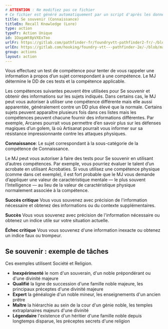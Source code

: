 ```yaml
---
# ATTENTION : Ne modifiez pas ce fichier
# Ce fichier est généré automatiquement par un script d'après les données du module Foundry VTT officiel et de sa traduction
title: Se souvenir (Connaissance)
titleEn: Recall Knowledge (Lore)
type: action
typeFr: Action Unique
id: 1OagaWtBpVXExToo
urlFr: https://gitlab.com/pathfinder-fr/foundryvtt-pathfinder2-fr/-/blob/master/data/actions/1OagaWtBpVXExToo.htm
urlEn: https://gitlab.com/hooking/foundry-vtt---pathfinder-2e/-/blob/master/packs/data/actions.db/recall-knowledge-lore.json
group: actions
layout: action
---
```

Vous effectuez un test de compétence pour tenter de vous rappeler une information à propos d’un sujet correspondant à une compétence. Le MJ détermine le DD de ces tests et la compétence applicable.

Les compétences suivantes peuvent être utilisées pour Se souvenir et obtenir des informations sur les sujets indiqués. Dans certains cas, le MJ peut vous autoriser à utiliser une compétence différente mais elle aussi apparentée, généralement contre un DD plus élevé que la normale. Certains sujets peuvent apparaître plusieurs fois dans ces listes mais les compétences peuvent chacune fournir des informations différentes. Par exemple, Arcanes pourrait vous permettre d’en savoir plus sur les défenses magiques d’un golem, là où Artisanat pourrait vous informer sur sa résistance impressionnante contre les attaques physiques.

**Connaissance**: Le sujet correspondant à la sous-catégorie de la compétence de Connaissance.

Le MJ peut vous autoriser à faire des tests pour Se souvenir en utilisant d’autres compétences. Par exemple, vous pourriez évaluer le talent d’un acrobate en utilisant Acrobaties. Si vous utilisez une compétence physique (comme dans cet exemple), il est fort probable que le MJ vous demande d’appliquer une valeur de caractéristique mentale — le plus souvent l’Intelligence — au lieu de la valeur de caractéristique physique normalement associée à la compétence.

**Succès critique** Vous vous souvenez avec précision de l'information nécessaire et obtenez des informations ou du contexte supplémentaires.

**Succès** Vous vous souvenez avec précision de l'information nécessaire ou obtenez un indice utile sur votre situation actuelle.

**Échec critique** Vous vous souvenez d'une information inexacte ou obtenez un indice faux ou trompeur.

## Se souvenir : exemple de tâches

Ces exemples utilisent Société et Religion.

- **Inexpérimenté** le nom d'un souverain, d'un noble prépondérant ou d'une divinité majeure
- **Qualifié** la ligne de succession d'une famille noble majeure, les principaux préceptes d'une divinité majeure
- **Expert** la généalogie d'un noble mineur, les enseignements d'un ancien prêtre
- **Maître** la hiérarchie au sein de la cour d'un génie noble, les temples extraplanaires majeurs d'une divinité
- **Légendaire** l'existence d'un héritier d'une famille noble depuis longtemps disparue, les préceptes secrets d'une religion

